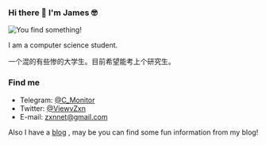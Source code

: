 ### Hi there 👋 I'm James 🤓 
![You find something!](https://img.shields.io/badge/Hey!-friend～-green)   

I am a computer science student. 

一个混的有些惨的大学生。目前希望能考上个研究生。

### Find me

- Telegram: [@C_Monitor](https://t.me/C_Monitor)
- Twitter: [@ViewvZxn](https://twitter.com/ViewvZxn)
- E-mail: zxnnet@gmail.com

Also I have a [blog](https://tech.viewv.top) , may be you can find some fun information from my blog!


